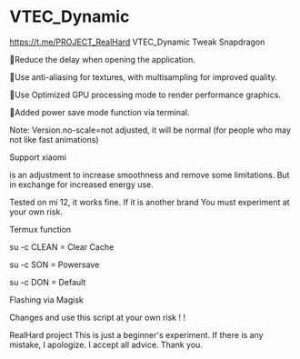 # VTEC_Dynamic
https://t.me/PROJECT_RealHard
VTEC_Dynamic Tweak Snapdragon 

🔸Reduce the delay when opening the application.

🔸Use anti-aliasing for textures, with multisampling for improved quality.

🔸Use Optimized GPU processing mode to render performance graphics.

🔸Added power save mode function via terminal.


Note: Version.no-scale=not adjusted, it will be normal (for people who may not like fast animations)


Support xiaomi


is an adjustment to increase smoothness and remove some limitations.  But in exchange for increased energy use.

Tested on mi 12, it works fine.  If it is another brand  You must experiment at your own risk.


Termux function

su -c CLEAN = Clear Cache

su -c SON = Powersave

su -c DON = Default


Flashing via Magisk 


Changes and use this script at your own risk ! !

RealHard project This is just a beginner's experiment. If there is any mistake, I apologize. I accept all advice. Thank you.

